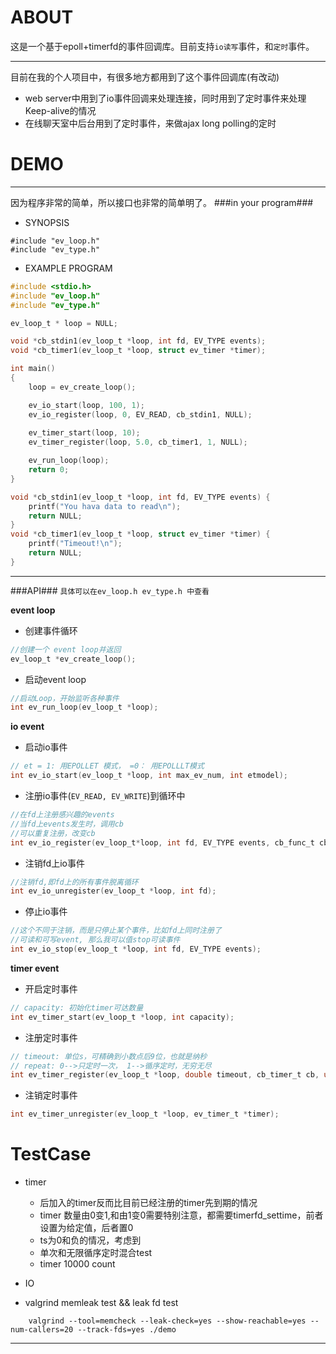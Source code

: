 ABOUT
======
这是一个基于epoll+timerfd的事件回调库。目前支持`io读写`事件，和`定时`事件。

---
目前在我的个人项目中，有很多地方都用到了这个事件回调库(有改动)
* web server中用到了io事件回调来处理连接，同时用到了定时事件来处理Keep-alive的情况
* 在线聊天室中后台用到了定时事件，来做ajax long polling的定时

DEMO
=======
---
因为程序非常的简单，所以接口也非常的简单明了。
###in your program###
* SYNOPSIS
```
#include "ev_loop.h"
#include "ev_type.h"
```
* EXAMPLE PROGRAM
```c
#include <stdio.h>
#include "ev_loop.h"
#include "ev_type.h"

ev_loop_t * loop = NULL;

void *cb_stdin1(ev_loop_t *loop, int fd, EV_TYPE events);
void *cb_timer1(ev_loop_t *loop, struct ev_timer *timer);

int main() 
{
    loop = ev_create_loop();

    ev_io_start(loop, 100, 1);
    ev_io_register(loop, 0, EV_READ, cb_stdin1, NULL);
    
    ev_timer_start(loop, 10);
    ev_timer_register(loop, 5.0, cb_timer1, 1, NULL);

    ev_run_loop(loop);
    return 0;
}

void *cb_stdin1(ev_loop_t *loop, int fd, EV_TYPE events) {
    printf("You hava data to read\n");
    return NULL;
}
void *cb_timer1(ev_loop_t *loop, struct ev_timer *timer) {
    printf("Timeout!\n");
    return NULL;
}

```
---
###API###
`具体可以在ev_loop.h ev_type.h 中查看`

**event loop**

* 创建事件循环

```c
//创建一个 event loop并返回
ev_loop_t *ev_create_loop();
```

* 启动event loop

```c
//启动Loop，开始监听各种事件
int ev_run_loop(ev_loop_t *loop);
```

**io event**
* 启动io事件
```c
// et = 1: 用EPOLLET 模式， =0： 用EPOLLLT模式
int ev_io_start(ev_loop_t *loop, int max_ev_num, int etmodel);
```

* 注册io事件(`EV_READ, EV_WRITE`)到循环中

```c
//在fd上注册感兴趣的events
//当fd上events发生时，调用cb
//可以重复注册，改变cb
int ev_io_register(ev_loop_t*loop, int fd, EV_TYPE events, cb_func_t cb, void *ptr);
```

* 注销fd上io事件

```c
//注销fd,即fd上的所有事件脱离循环
int ev_io_unregister(ev_loop_t *loop, int fd);
```

* 停止io事件

```c
//这个不同于注销，而是只停止某个事件，比如fd上同时注册了
//可读和可写event, 那么我可以值stop可读事件
int ev_io_stop(ev_loop_t *loop, int fd, EV_TYPE events);
```
**timer event**

* 开启定时事件

```c
// capacity: 初始化timer可达数量
int ev_timer_start(ev_loop_t *loop, int capacity);
```

* 注册定时事件

```c
// timeout: 单位s，可精确到小数点后9位，也就是纳秒
// repeat: 0-->只定时一次， 1-->循序定时，无穷无尽
int ev_timer_register(ev_loop_t *loop, double timeout, cb_timer_t cb, uint8_t repeat, void *ptr);
```

* 注销定时事件 
```c
int ev_timer_unregister(ev_loop_t *loop, ev_timer_t *timer);
```

TestCase
======
* timer
	* 后加入的timer反而比目前已经注册的timer先到期的情况
	* timer 数量由0变1,和由1变0需要特别注意，都需要timerfd_settime，前者设置为给定值，后者置0
	* ts为0和负的情况，考虑到
	* 单次和无限循序定时混合test
	* timer 10000 count

* IO

* valgrind memleak test && leak fd test
```
	valgrind --tool=memcheck --leak-check=yes --show-reachable=yes --num-callers=20 --track-fds=yes ./demo
```
---
